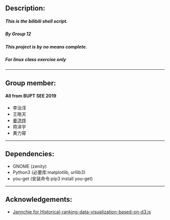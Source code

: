## Description:
##### This is the bilibili shell script.
##### By Group 12
##### This project is by no means complete.
##### For linux class exercise only
---
## Group member:
#### All from BUPT SEE 2019
- 李治淳
- 王皓天
- [姜洪烨](https://github.com/charlie0129)
- 蒋泽宇
- 黄力霄
---
## Dependencies:
- GNOME (zenity)
- Python3 (必要库:matplotlib, urllib3)
- you-get (安装命令:pip3 install you-get)
---
## Acknowledgements:
- [Jannchie for Historical-ranking-data-visualization-based-on-d3.js](https://github.com/Jannchie/Historical-ranking-data-visualization-based-on-d3.js)
